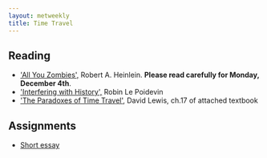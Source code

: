 ```yaml
---
layout: metweekly
title: Time Travel
---
```



## Reading

+ ['All You Zombies',](Zombies.pdf) Robert A. Heinlein. **Please read carefully for Monday, December 4th**.
+ ['Interfering with History',](TT.pdf) Robin Le Poidevin 
+ ['The Paradoxes of Time Travel'](/metaphysics/big.pdf), David Lewis, ch.17 of attached textbook

## Assignments

+ [Short essay](essay)
